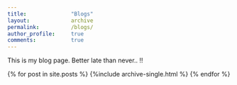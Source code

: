 ```yaml
---
title:              "Blogs"
layout:             archive
permalink:          /blogs/
author_profile:     true
comments:           true
---
```

This is my blog page. Better late than never.. !!

{% for post in site.posts %}
    {%include archive-single.html %}
{% endfor %}
